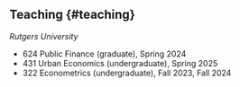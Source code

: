 ## Teaching {#teaching}

*Rutgers University*
* 624 Public Finance (graduate), Spring 2024
* 431 Urban Economics (undergraduate), Spring 2025
* 322 Econometrics (undergraduate), Fall 2023, Fall 2024
